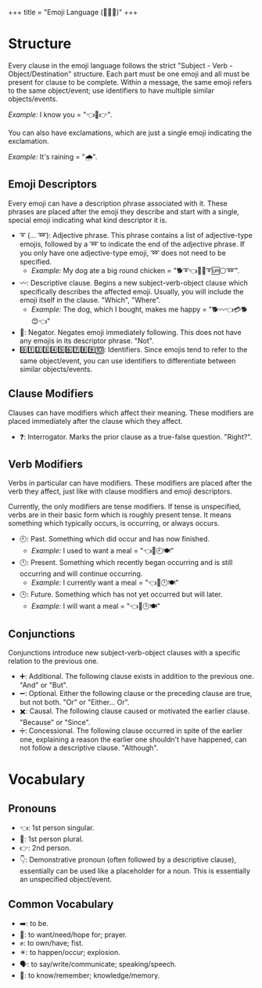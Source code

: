 +++
title = "Emoji Language (📜➰😀)"
+++

# Structure

Every clause in the emoji language follows the strict "Subject - Verb -
Object/Destination" structure. Each part must be one emoji and all must be
present for clause to be complete. Within a message, the same emoji refers to
the same object/event; use identifiers to have multiple similar objects/events.

*Example:* I know you = "👈🧠👉".

You can also have exclamations, which are just a single emoji indicating the
exclamation.

*Example:* It's raining = "🌧️".

## Emoji Descriptors

Every emoji can have a description phrase associated with it. These phrases are
placed after the emoji they describe and start with a single, special emoji
indicating what kind descriptor it is.

* ➰ (... ➿): Adjective phrase. This phrase contains a list of adjective-type
  emojis, followed by a ➿ to indicate the end of the adjective phrase. If you
  only have one adjective-type emoji, ➿ does not need to be specified.
  * *Example:* My dog ate a big round chicken = "🐕➰👈🍴🐔➰🆙⚪➿".
* 〰️: Descriptive clause. Begins a new subject-verb-object clause which
  specifically describes the affected emoji. Usually, you will include the
  emoji itself in the clause. "Which", "Where".
  * *Example:* The dog, which I bought, makes me happy = "🐕〰️👈💳🐕😊👈"
* 🚫: Negator. Negates emoji immediately following. This does not have any
  emojis in its descriptor phrase. "Not".
* 0️⃣1️⃣2️⃣3️⃣4️⃣5️⃣6️⃣7️⃣8️⃣9️⃣🔟: Identifiers. Since emojis tend to refer to the same
  object/event, you can use identifiers to differentiate between similar
  objects/events.

## Clause Modifiers

Clauses can have modifiers which affect their meaning. These modifiers are
placed immediately after the clause which they affect.

* ❓: Interrogator. Marks the prior clause as a true-false question. "Right?".

## Verb Modifiers

Verbs in particular can have modifiers. These modifiers are placed after the
verb they affect, just like with clause modifiers and emoji descriptors.

Currently, the only modifiers are tense modifiers. If tense is unspecified,
verbs are in their basic form which is roughly present tense. It means
something which typically occurs, is occurring, or always occurs.

* 🕘: Past. Something which did occur and has now finished.
  * *Example:* I used to want a meal = "👈🙏🕘🍽️"
* 🕛: Present. Something which recently began occurring and is still occurring
  and will continue occurring.
  * *Example:* I currently want a meal = "👈🙏🕛🍽️"
* 🕒: Future. Something which has not yet occurred but will later.
  * *Example:* I will want a meal = "👈🙏🕒🍽️"

## Conjunctions

Conjunctions introduce new subject-verb-object clauses with a specific relation
to the previous one.

* ➕: Additional. The following clause exists in addition to the previous one.
  "And" or "But".
* ➖: Optional. Either the following clause or the preceding clause are true,
  but not both. "Or" or "Either... Or".
* ✖️: Causal. The following clause caused or motivated the earlier clause.
  "Because" or "Since".
* ➗: Concessional. The following clause occurred in spite of the earlier one,
  explaining a reason the earlier one shouldn't have happened, can not follow a
  descriptive clause. "Although".

# Vocabulary

## Pronouns

* 👈: 1st person singular.
* 👐: 1st person plural.
* 👉: 2nd person.
* 👇: Demonstrative pronoun (often followed by a descriptive clause),
  essentially can be used like a placeholder for a noun. This is essentially an
  unspecified object/event.

## Common Vocabulary

* ➡️: to be.
* 🙏: to want/need/hope for; prayer.
* ✊: to own/have; fist.
* ✴️: to happen/occur; explosion.
* 🗣️: to say/write/communicate; speaking/speech.
* 🧠: to know/remember; knowledge/memory.

